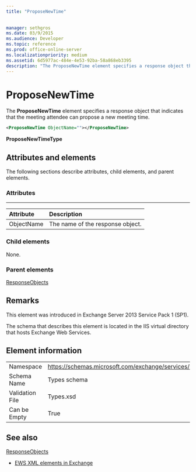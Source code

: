 ```yaml
---
title: "ProposeNewTime"
 
 
manager: sethgros
ms.date: 03/9/2015
ms.audience: Developer
ms.topic: reference
ms.prod: office-online-server
ms.localizationpriority: medium
ms.assetid: 6d5977ac-484e-4e53-92ba-58a868eb3395
description: "The ProposeNewTime element specifies a response object that indicates that the meeting attendee can propose a new meeting time."
---
```


# ProposeNewTime

The **ProposeNewTime** element specifies a response object that indicates that the meeting attendee can propose a new meeting time. 
  
```XML
<ProposeNewTime ObjectName=""></ProposeNewTime>
```

 **ProposeNewTimeType**
## Attributes and elements

The following sections describe attributes, child elements, and parent elements.
  
### Attributes

****

|**Attribute**|**Description**|
|:-----|:-----|
|ObjectName  <br/> |The name of the response object.  <br/> |
   
### Child elements

None.
  
### Parent elements

[ResponseObjects](responseobjects.md)
  
## Remarks

This element was introduced in Exchange Server 2013 Service Pack 1 (SP1).
  
The schema that describes this element is located in the IIS virtual directory that hosts Exchange Web Services.
  
## Element information

|||
|:-----|:-----|
|Namespace  <br/> |https://schemas.microsoft.com/exchange/services/2006/types  <br/> |
|Schema Name  <br/> |Types schema  <br/> |
|Validation File  <br/> |Types.xsd  <br/> |
|Can be Empty  <br/> |True  <br/> |
   
## See also



[ResponseObjects](responseobjects.md)


- [EWS XML elements in Exchange](ews-xml-elements-in-exchange.md)

